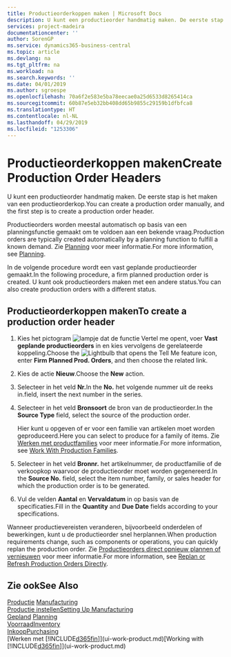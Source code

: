 ```yaml
---
title: Productieorderkoppen maken | Microsoft Docs
description: U kunt een productieorder handmatig maken. De eerste stap is het maken van een productieorderkop.
services: project-madeira
documentationcenter: ''
author: SorenGP
ms.service: dynamics365-business-central
ms.topic: article
ms.devlang: na
ms.tgt_pltfrm: na
ms.workload: na
ms.search.keywords: ''
ms.date: 04/01/2019
ms.author: sgroespe
ms.openlocfilehash: 70a6f2e583e5ba78eecae0a25d6533d8265414ca
ms.sourcegitcommit: 60b87e5eb32bb408dd65b9855c29159b1dfbfca8
ms.translationtype: HT
ms.contentlocale: nl-NL
ms.lasthandoff: 04/29/2019
ms.locfileid: "1253306"
---
```

# <a name="create-production-order-headers"></a><span data-ttu-id="23159-103">Productieorderkoppen maken</span><span class="sxs-lookup"><span data-stu-id="23159-103">Create Production Order Headers</span></span>
<span data-ttu-id="23159-104">U kunt een productieorder handmatig maken. De eerste stap is het maken van een productieorderkop.</span><span class="sxs-lookup"><span data-stu-id="23159-104">You can create a production order manually, and the first step is to create a production order header.</span></span>

<span data-ttu-id="23159-105">Productieorders worden meestal automatisch op basis van een planningsfunctie gemaakt om te voldoen aan een bekende vraag.</span><span class="sxs-lookup"><span data-stu-id="23159-105">Production orders are typically created automatically by a planning function to fulfill a known demand.</span></span> <span data-ttu-id="23159-106">Zie [Planning](production-planning.md) voor meer informatie.</span><span class="sxs-lookup"><span data-stu-id="23159-106">For more information, see [Planning](production-planning.md).</span></span>   

<span data-ttu-id="23159-107">In de volgende procedure wordt een vast geplande productieorder gemaakt.</span><span class="sxs-lookup"><span data-stu-id="23159-107">In the following procedure, a firm planned production order is created.</span></span> <span data-ttu-id="23159-108">U kunt ook productieorders maken met een andere status.</span><span class="sxs-lookup"><span data-stu-id="23159-108">You can also create production orders with a different status.</span></span>  

## <a name="to-create-a-production-order-header"></a><span data-ttu-id="23159-109">Productieorderkoppen maken</span><span class="sxs-lookup"><span data-stu-id="23159-109">To create a production order header</span></span>  
1.  <span data-ttu-id="23159-110">Kies het pictogram ![lampje dat de functie Vertel me opent](media/ui-search/search_small.png "Vertel me wat u wilt doen"), voer **Vast geplande productieorders** in en kies vervolgens de gerelateerde koppeling.</span><span class="sxs-lookup"><span data-stu-id="23159-110">Choose the ![Lightbulb that opens the Tell Me feature](media/ui-search/search_small.png "Tell me what you want to do") icon, enter **Firm Planned Prod. Orders**, and then choose the related link.</span></span>  
2.  <span data-ttu-id="23159-111">Kies de actie **Nieuw**.</span><span class="sxs-lookup"><span data-stu-id="23159-111">Choose the **New** action.</span></span>  
3.  <span data-ttu-id="23159-112">Selecteer in het veld **Nr.**</span><span class="sxs-lookup"><span data-stu-id="23159-112">In the **No.**</span></span> <span data-ttu-id="23159-113">het volgende nummer uit de reeks in.</span><span class="sxs-lookup"><span data-stu-id="23159-113">field, insert the next number in the series.</span></span>  
4.  <span data-ttu-id="23159-114">Selecteer in het veld **Bronsoort** de bron van de productieorder.</span><span class="sxs-lookup"><span data-stu-id="23159-114">In the **Source Type** field, select the source of the production order.</span></span>

    <span data-ttu-id="23159-115">Hier kunt u opgeven of er voor een familie van artikelen moet worden geproduceerd.</span><span class="sxs-lookup"><span data-stu-id="23159-115">Here you can select to produce for a family of items.</span></span> <span data-ttu-id="23159-116">Zie [Werken met productfamilies](production-how-work-family.md) voor meer informatie.</span><span class="sxs-lookup"><span data-stu-id="23159-116">For more information, see [Work With Production Families](production-how-work-family.md).</span></span>
5.  <span data-ttu-id="23159-117">Selecteer in het veld **Bronnr.** het artikelnummer, de productfamilie of de verkoopkop waarvoor de productieorder moet worden gegenereerd.</span><span class="sxs-lookup"><span data-stu-id="23159-117">In the **Source No.** field, select the item number, family, or sales header for which the production order is to be generated.</span></span>  
6.  <span data-ttu-id="23159-118">Vul de velden **Aantal** en **Vervaldatum** in op basis van de specificaties.</span><span class="sxs-lookup"><span data-stu-id="23159-118">Fill in the **Quantity** and **Due Date** fields according to your specifications.</span></span>  

<span data-ttu-id="23159-119">Wanneer productievereisten veranderen, bijvoorbeeld onderdelen of bewerkingen, kunt u de productieorder snel herplannen.</span><span class="sxs-lookup"><span data-stu-id="23159-119">When production requirements change, such as components or operations, you can quickly replan the production order.</span></span> <span data-ttu-id="23159-120">Zie [Productieorders direct opnieuw plannen of vernieuwen](production-how-to-replan-refresh-production-orders.md) voor meer informatie.</span><span class="sxs-lookup"><span data-stu-id="23159-120">For more information, see [Replan or Refresh Production Orders Directly](production-how-to-replan-refresh-production-orders.md).</span></span> 

## <a name="see-also"></a><span data-ttu-id="23159-121">Zie ook</span><span class="sxs-lookup"><span data-stu-id="23159-121">See Also</span></span>  
<span data-ttu-id="23159-122">[Productie](production-manage-manufacturing.md)  </span><span class="sxs-lookup"><span data-stu-id="23159-122">[Manufacturing](production-manage-manufacturing.md)  </span></span>  
[<span data-ttu-id="23159-123">Productie instellen</span><span class="sxs-lookup"><span data-stu-id="23159-123">Setting Up Manufacturing</span></span>](production-configure-production-processes.md)  
<span data-ttu-id="23159-124">[Gepland](production-planning.md)    </span><span class="sxs-lookup"><span data-stu-id="23159-124">[Planning](production-planning.md)    </span></span>  
[<span data-ttu-id="23159-125">Voorraad</span><span class="sxs-lookup"><span data-stu-id="23159-125">Inventory</span></span>](inventory-manage-inventory.md)  
[<span data-ttu-id="23159-126">Inkoop</span><span class="sxs-lookup"><span data-stu-id="23159-126">Purchasing</span></span>](purchasing-manage-purchasing.md)  
<span data-ttu-id="23159-127">[Werken met [!INCLUDE[d365fin](includes/d365fin_md.md)]](ui-work-product.md)</span><span class="sxs-lookup"><span data-stu-id="23159-127">[Working with [!INCLUDE[d365fin](includes/d365fin_md.md)]](ui-work-product.md)</span></span>
